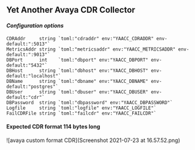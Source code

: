 ## Yet Another Avaya CDR Collector
#### *Configuration options*

    CDRAddr     string `toml:"cdraddr" env:"YAACC_CDRADDR" env-default:":5013"`
    MetricsAddr string `toml:"metricsaddr" env:"YAACC_METRICSADDR" env-default:":9013"`
    DBPort      int    `toml:"dbport" env:"YAACC_DBPORT" env-default:"5432"`
    DBHost      string `toml:"dbhost" env:"YAACC_DBHOST" env-default:"localhost"`
    DBName      string `toml:"dbname" env:"YAACC_DBNAME" env-default:"postgres"`
    DBUser      string `toml:"dbuser" env:"YAACC_DBUSER" env-default:"cdr"`
    DBPassword  string `toml:"dbpassword" env:"YAACC_DBPASSWORD"`
    Logfile     string `toml:"logfile" env:"YAACC_LOGFILE"`
    FailCDRFile string `toml:"failcdr" env:"YAACC_FAILCDR"`
    
#### Expected CDR format 114 bytes long
![avaya custom format CDR](Screenshot 2021-07-23 at 16.57.52.png)
